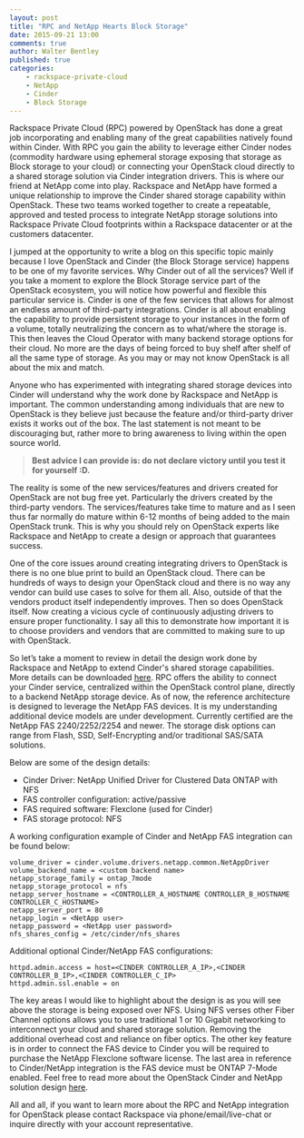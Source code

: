 ```yaml
---
layout: post
title: "RPC and NetApp Hearts Block Storage"
date: 2015-09-21 13:00
comments: true
author: Walter Bentley
published: true
categories:
    - rackspace-private-cloud
    - NetApp
    - Cinder
    - Block Storage
---
```


Rackspace Private Cloud (RPC) powered by OpenStack has done a great job incorporating and enabling many of the great capabilities natively found within Cinder.  With RPC you gain the ability to leverage either Cinder nodes (commodity hardware using ephemeral storage exposing that storage as Block storage to your cloud) or connecting your OpenStack cloud directly to a shared storage solution via Cinder integration drivers.  This is where our friend at NetApp come into play.  Rackspace and NetApp have formed a unique relationship to improve the Cinder shared storage capability within OpenStack.  These two teams worked together to create a repeatable, approved and tested process to integrate NetApp storage solutions into Rackspace Private Cloud footprints within a Rackspace datacenter or at the customers datacenter.

<!-- more -->

I jumped at the opportunity to write a blog on this specific topic mainly because I love OpenStack and Cinder (the Block Storage service) happens to be one of my favorite services.  Why Cinder out of all the services?  Well if you take a moment to explore the Block Storage service part of the OpenStack ecosystem, you will notice how powerful and flexible this particular service is.  Cinder is one of the few services that allows for almost an endless amount of third-party integrations.  Cinder is all about enabling the capability to provide persistent storage to your instances in the form of a volume, totally neutralizing the concern as to what/where the storage is.  This then leaves the Cloud Operator with many backend storage options for their cloud.  No more are the days of being forced to buy shelf after shelf of all the same type of storage.  As you may or may not know OpenStack is all about the mix and match.

Anyone who has experimented with integrating shared storage devices into Cinder will understand why the work done by Rackspace and NetApp is important.  The common understanding among individuals that are new to OpenStack is they believe just because the feature and/or third-party driver exists it works out of the box.  The last statement is not meant to be discouraging but, rather more to bring awareness to living within the open source world.  

>**Best advice I can provide is: do not declare victory until you test it for yourself :D.**

The reality is some of the new services/features and drivers created for OpenStack are not bug free yet.  Particularly the drivers created by the third-party vendors.  The services/features take time to mature and as I seen thus far normally do mature within 6-12 months of being added to the main OpenStack trunk.  This is why you should rely on OpenStack experts like Rackspace and NetApp to create a design or approach that guarantees success.
 
One of the core issues around creating integrating drivers to OpenStack is there is no one blue print to build an OpenStack cloud.  There can be hundreds of ways to design your OpenStack cloud and there is no way any vendor can build use cases to solve for them all.  Also, outside of that the vendors product itself independently improves.  Then so does OpenStack itself.  Now creating a vicious cycle of continuously adjusting drivers to ensure proper functionality.  I say all this to demonstrate how important it is to choose providers and vendors that are committed to making sure to up with OpenStack.
 
So let’s take a moment to review in detail the design work done by Rackspace and NetApp to extend Cinder's shared storage capabilities.  More details can be downloaded [here](http://solutionconnection.netapp.com/Core/DownloadDoc.aspx?documentID=125690&contentID=236630).  RPC offers the ability to connect your Cinder service, centralized within the OpenStack control plane, directly to a backend NetApp storage device.  As of now, the reference architecture is designed to  leverage the NetApp FAS devices.  It is my understanding additional device models are under development.  Currently certified are the NetApp FAS 2240/2252/2254 and newer.  The storage disk options can range from Flash, SSD, Self-Encrypting and/or traditional SAS/SATA solutions.

Below are some of the design details:

* Cinder Driver: NetApp Unified Driver for Clustered Data ONTAP with NFS
* FAS controller configuration: active/passive
* FAS required software:  Flexclone (used for Cinder)
* FAS storage protocol:  NFS

A working configuration example of Cinder and NetApp FAS integration can be found below:

	volume_driver = cinder.volume.drivers.netapp.common.NetAppDriver
	volume_backend_name = <custom backend name>
	netapp_storage_family = ontap_7mode
	netapp_storage_protocol = nfs
	netapp_server_hostname = <CONTROLLER_A_HOSTNAME CONTROLLER_B_HOSTNAME CONTROLLER_C_HOSTNAME>
	netapp_server_port = 80
	netapp_login = <NetApp user>
	netapp_password = <NetApp user password>
	nfs_shares_config = /etc/cinder/nfs_shares

Additional optional Cinder/NetApp FAS configurations:

	httpd.admin.access = host=<CINDER CONTROLLER_A_IP>,<CINDER CONTROLLER_B_IP>,<CINDER CONTROLLER_C_IP>
	httpd.admin.ssl.enable = on

The key areas I would like to highlight about the design is as you will see above the storage is being exposed over NFS.  Using NFS verses other Fiber Channel options allows you to use traditional 1 or 10 Gigabit networking to interconnect your cloud and shared storage solution.  Removing the additional overhead cost and reliance on fiber optics.  The other key feature is in order to connect the FAS device to Cinder you will be required to purchase the NetApp Flexclone software license.  The last area in reference to Cinder/NetApp integration is the FAS device must be ONTAP 7-Mode enabled.  Feel free to read more about the OpenStack Cinder and NetApp solution design [here](http://community.netapp.com/fukiw75442/attachments/fukiw75442/virtualization-and-cloud-articles-and-resources/459/1/TR-4323-DESIGN-0814_Highly_Available_OpenStack_Deployment_with_NetApp_Storage.pdf#page=41&zoom=auto,84,373).

All and all, if you want to learn more about the RPC and NetApp integration for OpenStack please contact Rackspace via phone/email/live-chat or inquire directly with your account representative.